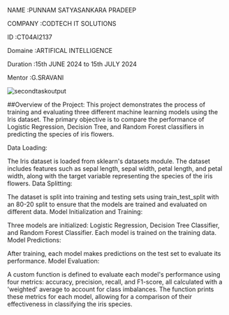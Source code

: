 NAME :PUNNAM SATYASANKARA PRADEEP

COMPANY :CODTECH IT SOLUTIONS

ID :CT04AI2137

Domaine :ARTIFICAL INTELLIGENCE

Duration :15th JUNE 2024 to 15th JULY 2024

Mentor :G.SRAVANI

![secondtaskoutput](https://github.com/Pradeep-punnam/CODTECH-task2/assets/173257708/0deec49d-dcf8-4b7f-a89a-053401496c09)


##Overview of the Project: This project demonstrates the process of training and evaluating three different machine learning models using the Iris dataset. The primary objective is to compare the performance of Logistic Regression, Decision Tree, and Random Forest classifiers in predicting the species of iris flowers.

Data Loading:

The Iris dataset is loaded from sklearn's datasets module. The dataset includes features such as sepal length, sepal width, petal length, and petal width, along with the target variable representing the species of the iris flowers. Data Splitting:

The dataset is split into training and testing sets using train_test_split with an 80-20 split to ensure that the models are trained and evaluated on different data. Model Initialization and Training:

Three models are initialized: Logistic Regression, Decision Tree Classifier, and Random Forest Classifier. Each model is trained on the training data. Model Predictions:

After training, each model makes predictions on the test set to evaluate its performance. Model Evaluation:

A custom function is defined to evaluate each model's performance using four metrics: accuracy, precision, recall, and F1-score, all calculated with a 'weighted' average to account for class imbalances. The function prints these metrics for each model, allowing for a comparison of their effectiveness in classifying the iris species.
